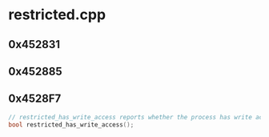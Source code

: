 # restricted.cpp

## 0x452831

## 0x452885

## 0x4528F7

```c
// restricted_has_write_access reports whether the process has write access to the game directory.
bool restricted_has_write_access();
```
